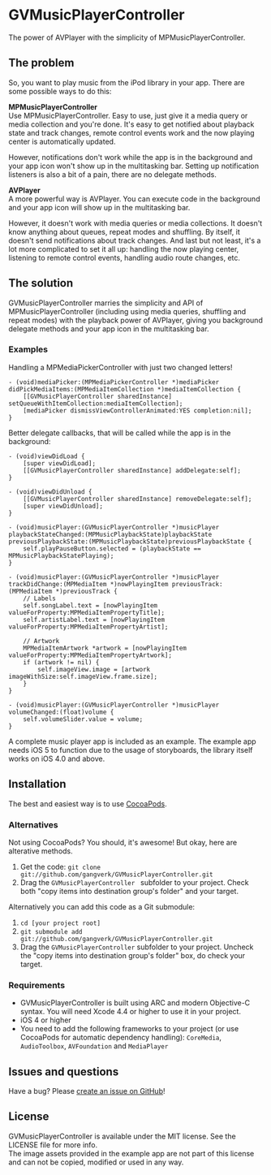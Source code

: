 # GVMusicPlayerController
The power of AVPlayer with the simplicity of  MPMusicPlayerController.

## The problem
So, you want to play music from the iPod library in your app. 
There are some possible ways to do this:

**MPMusicPlayerController**  
Use MPMusicPlayerController. Easy to use, just give it a media query or media
collection and you're done. It's easy to get notified about playback state and
track changes, remote control events work and the now playing center is
automatically updated.

However, notifications don't work while the app is in the background and your
app icon won't show up in the multitasking bar. Setting up notification
listeners is also a bit of a pain, there are no delegate methods.

**AVPlayer**  
A more powerful way is AVPlayer. You can execute code in the background and
your app icon will show up  in the multitasking bar.

However, it doesn't work with media queries or media collections. It doesn't
know anything about queues, repeat modes and shuffling. By itself, it doesn't
send notifications about track changes. And last but not least, it's a lot
more complicated to set it all up: handling the now playing center, listening
to remote control events, handling audio route changes, etc.

## The solution
GVMusicPlayerController marries the simplicity and API of
MPMusicPlayerController (including using  media queries, shuffling and repeat
modes) with the playback power of AVPlayer, giving you background  delegate
methods and your app icon in the multitasking bar.

### Examples
Handling a MPMediaPickerController with just two changed letters!

```
- (void)mediaPicker:(MPMediaPickerController *)mediaPicker didPickMediaItems:(MPMediaItemCollection *)mediaItemCollection {
    [[GVMusicPlayerController sharedInstance] setQueueWithItemCollection:mediaItemCollection];
    [mediaPicker dismissViewControllerAnimated:YES completion:nil];
}
```

Better delegate callbacks, that will be called while the app is in the
background:

```
- (void)viewDidLoad {
    [super viewDidLoad];
    [[GVMusicPlayerController sharedInstance] addDelegate:self];
}

- (void)viewDidUnload {
    [[GVMusicPlayerController sharedInstance] removeDelegate:self];
    [super viewDidUnload];
}

- (void)musicPlayer:(GVMusicPlayerController *)musicPlayer playbackStateChanged:(MPMusicPlaybackState)playbackState previousPlaybackState:(MPMusicPlaybackState)previousPlaybackState {
    self.playPauseButton.selected = (playbackState == MPMusicPlaybackStatePlaying);
}

- (void)musicPlayer:(GVMusicPlayerController *)musicPlayer trackDidChange:(MPMediaItem *)nowPlayingItem previousTrack:(MPMediaItem *)previousTrack {
    // Labels
    self.songLabel.text = [nowPlayingItem valueForProperty:MPMediaItemPropertyTitle];
    self.artistLabel.text = [nowPlayingItem valueForProperty:MPMediaItemPropertyArtist];

    // Artwork
    MPMediaItemArtwork *artwork = [nowPlayingItem valueForProperty:MPMediaItemPropertyArtwork];
    if (artwork != nil) {
        self.imageView.image = [artwork imageWithSize:self.imageView.frame.size];
    }
}

- (void)musicPlayer:(GVMusicPlayerController *)musicPlayer volumeChanged:(float)volume {
    self.volumeSlider.value = volume;
}
```

A complete music player app is included as an example. The example app needs
iOS 5 to function due to the usage of storyboards, the library itself works on
iOS 4.0 and above.


## Installation
The best and easiest way is to use [CocoaPods](http://cocoapods.org).

### Alternatives
Not using CocoaPods? You should, it's awesome! But okay, here are alterative
methods.

1. Get the code: `git clone git://github.com/gangverk/GVMusicPlayerController.git`
2. Drag the `GVMusicPlayerController ` subfolder to your project. Check both "copy items into destination group's folder" and your target.

Alternatively you can add this code as a Git submodule:

1. `cd [your project root]`
2. `git submodule add git://github.com/gangverk/GVMusicPlayerController.git`
3. Drag the `GVMusicPlayerController` subfolder to your project. Uncheck the "copy items into destination group's folder" box, do check your target.

### Requirements

* GVMusicPlayerController is built using ARC and modern Objective-C syntax. You will need Xcode 4.4 or higher to use it in your project.
* iOS 4 or higher
* You need to add the following frameworks to your project (or use CocoaPods for automatic dependency handling): `CoreMedia`, `AudioToolbox`, `AVFoundation` and `MediaPlayer`


## Issues and questions
Have a bug? Please [create an issue on GitHub](https://github.com/gangverk/GVMusicPlayerController/issues)!


## License
GVMusicPlayerController is available under the MIT license. See the LICENSE
file for more info.  
The image assets provided in the example app are not part of this license and
can not be copied, modified or used in any way.
